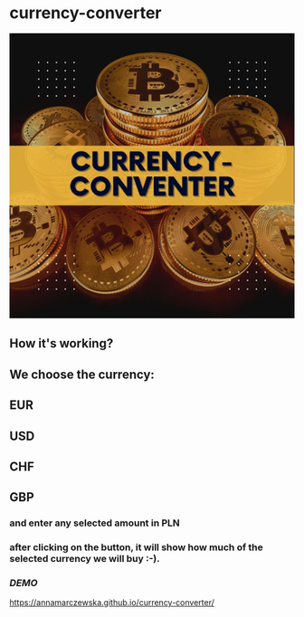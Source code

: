 # currency-converter

![CURRENCY-CONVENTER](https://github.com/AnnaMarczewska/currency-converter/blob/main/images/share.jpg?raw=true)

## How it's working?

## We choose the currency:
## **EUR** 
## **USD** 
## **CHF** 
## **GBP** 

### and enter any selected amount in PLN

### after clicking on the button, it will show how much of the selected currency we will buy :-).

### *DEMO*
 https://annamarczewska.github.io/currency-converter/


